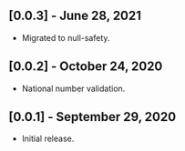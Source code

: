 ## [0.0.3] - June 28, 2021

* Migrated to null-safety.

## [0.0.2] - October 24, 2020

* National number validation.

## [0.0.1] - September 29, 2020

* Initial release.
